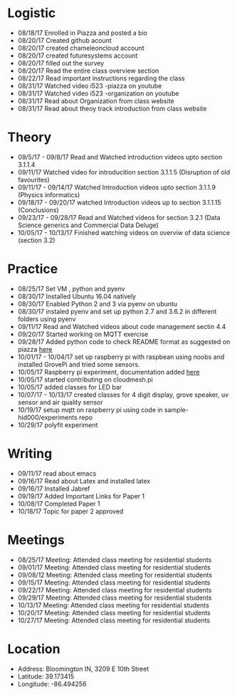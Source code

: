 # Logistic

* 08/18/17 Enrolled in Piazza and posted a bio
* 08/20/17 Created github acount
* 08/20/17 created chameleoncloud account
* 08/20/17 created futuresystems account
* 08/20/17 filled out the survey
* 08/20/17 Read the entire class overview section 
* 08/22/17 Read important instructions regarding the class
* 08/31/17 Watched video i523 -piazza on youtube
* 08/31/17 Watched video i523 -organization on youtube
* 08/31/17 Read about Organization from class website
* 08/31/17 Read about theoy track introduction from class website

# Theory

* 09/5/17 - 09/8/17 Read and Watched introduction videos upto section 3.1.1.4
* 09/11/17 Watched video for introducition section 3.1.1.5 (Disruption of old favourites)
* 09/11/17 - 09/14/17 Watched Introduction videos upto section 3.1.1.9 (Physics informatics)
* 09/18/17 - 09/20/17 watched Introduction videos up to section 3.1.1.15 (Conclusions)
* 09/23/17 - 09/28/17 Read and Watched videos for section 3.2.1 (Data Science generics and Commercial Data Deluge)
* 10/05/17 - 10/13/17 Finished watching videos on overviw of data science (section 3.2)

# Practice

* 08/25/17 Set VM , python and pyenv
* 08/30/17 Installed Ubuntu 16.04 natively
* 08/30/17 Enabled Python 2 and 3 via pyenv on ubuntu
* 08/30/17 instaled pyenv and set up python 2.7 and 3.6.2 in different folders using pyenv
* 09/11/17 Read and Watched videos about code management sectin 4.4
* 09/20/17 Started working on MQTT exercise
* 09/28/17 Added python code to check README format as suggested on piazza <a href = "https://github.com/bigdata-i523/hid201/blob/master/python_stuff/parse_readme.py"> here </a>
* 10/01/17 - 10/04/17 set up raspberry pi with raspbean using noobs and installed GrovePi and tried some sensors.
* 10/05/17 Raspberry pi experiment, documentation added <a href="https://github.com/bigdata-i523/hid201/blob/master/python_stuff/raspberry_pi.md"> here </a>
* 10/05/17 started contributing on cloudmesh.pi
* 10/05/17 added classes for LED bar
* 10/07/17 - 10/13/17 created classes for 4 digit display, grove speaker, uv sensor and air quality sensor
* 10/19/17 setup mqtt on raspberry pi using code in sample-hid000/experiments repo
* 10/29/17 polyfit experiment

# Writing

* 09/11/17 read about emacs 
* 09/16/17 Read about Latex and installed latex
* 09/16/17 Installed Jabref
* 09/19/17 Added Important Links for Paper 1
* 10/08/17 Completed Paper 1
* 10/18/17 Topic for paper 2 approved

# Meetings

* 08/25/17 Meeting: Attended class meeting for residential students
* 09/01/17 Meeting: Attended class meeting for residential students
* 09/08/12 Meeting: Attended class meeting for residential students
* 09/15/17 Meeting: Attended class meeting for residential students
* 09/22/17 Meeting: Attended class meeting for residential students
* 09/29/17 Meeting: Attended class meeting for residential students
* 10/13/17 Meeting: Attended class meeting for residential students
* 10/20/17 Meeting: Attended class meeting for residential students
* 10/27/17 Meeting: Attended class meeting for residential students

# Location

* Address: Bloomington IN, 3209 E 10th Street
* Latitude: 39.173415
* Longitude: -86.494256
